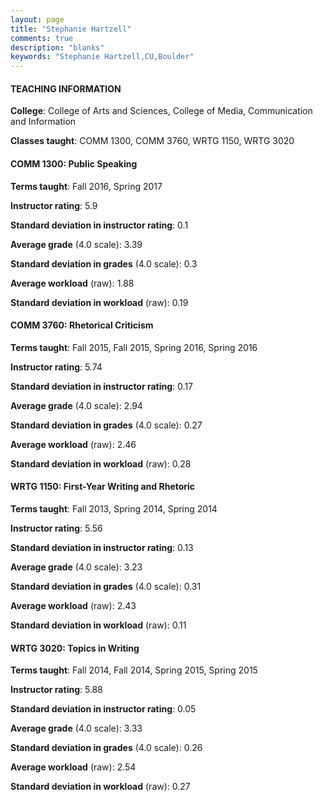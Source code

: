 ```yaml
---
layout: page
title: "Stephanie Hartzell" 
comments: true
description: "blanks"
keywords: "Stephanie Hartzell,CU,Boulder"
---
```

<head>
<script src="https://ajax.googleapis.com/ajax/libs/jquery/2.1.3/jquery.min.js"></script>
<script src="https://dl.dropboxusercontent.com/s/pc42nxpaw1ea4o9/highcharts.js?dl=0"></script>
<!-- <script src="../assets/js/highcharts.js"></script> -->
<style type="text/css">@font-face {
	font-family: "Bebas Neue";
	src: url(https://www.filehosting.org/file/details/544349/BebasNeue Regular.otf) format("opentype");
	}
	h1.Bebas { 
		font-family: "Bebas Neue", Verdana, Tahoma;
	}
</style>
</head>
	   
#### TEACHING INFORMATION

**College**: College of Arts and Sciences, College of Media, Communication and Information

**Classes taught**: COMM 1300, COMM 3760, WRTG 1150, WRTG 3020

#### COMM 1300: Public Speaking

**Terms taught**: Fall 2016, Spring 2017

**Instructor rating**: 5.9

**Standard deviation in instructor rating**: 0.1

**Average grade** (4.0 scale): 3.39

**Standard deviation in grades** (4.0 scale): 0.3

**Average workload** (raw): 1.88

**Standard deviation in workload** (raw): 0.19

#### COMM 3760: Rhetorical Criticism

**Terms taught**: Fall 2015, Fall 2015, Spring 2016, Spring 2016

**Instructor rating**: 5.74

**Standard deviation in instructor rating**: 0.17

**Average grade** (4.0 scale): 2.94

**Standard deviation in grades** (4.0 scale): 0.27

**Average workload** (raw): 2.46

**Standard deviation in workload** (raw): 0.28

#### WRTG 1150: First-Year Writing and Rhetoric

**Terms taught**: Fall 2013, Spring 2014, Spring 2014

**Instructor rating**: 5.56

**Standard deviation in instructor rating**: 0.13

**Average grade** (4.0 scale): 3.23

**Standard deviation in grades** (4.0 scale): 0.31

**Average workload** (raw): 2.43

**Standard deviation in workload** (raw): 0.11

#### WRTG 3020: Topics in Writing

**Terms taught**: Fall 2014, Fall 2014, Spring 2015, Spring 2015

**Instructor rating**: 5.88

**Standard deviation in instructor rating**: 0.05

**Average grade** (4.0 scale): 3.33

**Standard deviation in grades** (4.0 scale): 0.26

**Average workload** (raw): 2.54

**Standard deviation in workload** (raw): 0.27

